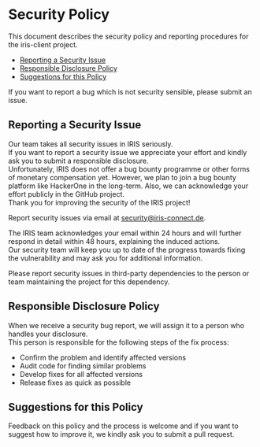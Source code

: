 # Security Policy

This document describes the security policy and reporting procedures for the iris-client
project.

  * [Reporting a Security Issue](#reporting-a-security-issue)
  * [Responsible Disclosure Policy](#responsible-disclosure-policy)
  * [Suggestions for this Policy](#suggestions-for-this-policy)
  
If you want to report a bug which is not security sensible, please submit an issue. 

## Reporting a Security Issue
Our team takes all security issues in IRIS seriously.  
If you want to report a security issue we appreciate your effort and kindly ask you to submit a responsible disclosure.  
Unfortunately, IRIS does not offer a bug bounty programme or other forms of monetary compensation yet. 
However, we plan to join a bug bounty platform like HackerOne in the long-term. 
Also, we can acknowledge your effort publicly in the GitHub project.  
Thank you for improving the security of the IRIS project!

Report security issues via email at [security@iris-connect.de](mailto:security@iris-connect.de?subject=GitHub%20Security%20Issue%20IRIS-Gateway).

The IRIS team acknowledges your email within 24 hours and will further respond in detail within 48 hours, explaining the induced actions.  
Our security team will keep you up to date of the progress towards fixing the vulnerability and may ask you for additional information.

Please report security issues in third-party dependencies to the person or team maintaining
the project for this dependency.

## Responsible Disclosure Policy

When we receive a security bug report, we will assign it to a person who handles your disclosure.  
This person is responsible for the following steps of the fix process:

* Confirm the problem and identify affected versions
* Audit code for finding similar problems
* Develop fixes for all affected versions
* Release fixes as quick as possible

## Suggestions for this Policy

Feedback on this policy and the process is welcome and if you want to suggest how to improve it, we kindly ask you to submit a pull request.


